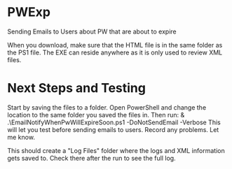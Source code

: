# PWExp
Sending Emails to Users about PW that are about to expire

When you download, make sure that the HTML file is in the same folder as the PS1 file.
The EXE can reside anywhere as it is only used to review XML files.

# Next Steps and Testing
Start by saving the files to a folder.
Open PowerShell and change the location to the same folder you saved the files in.
Then run:
  & .\EmailNotifyWhenPwWillExpireSoon.ps1 -DoNotSendEmail -Verbose
This will let you test before sending emails to users.
Record any problems.
Let me know.

This should create a "Log Files" folder where the logs and XML information gets saved to.
Check there after the run to see the full log.
  
